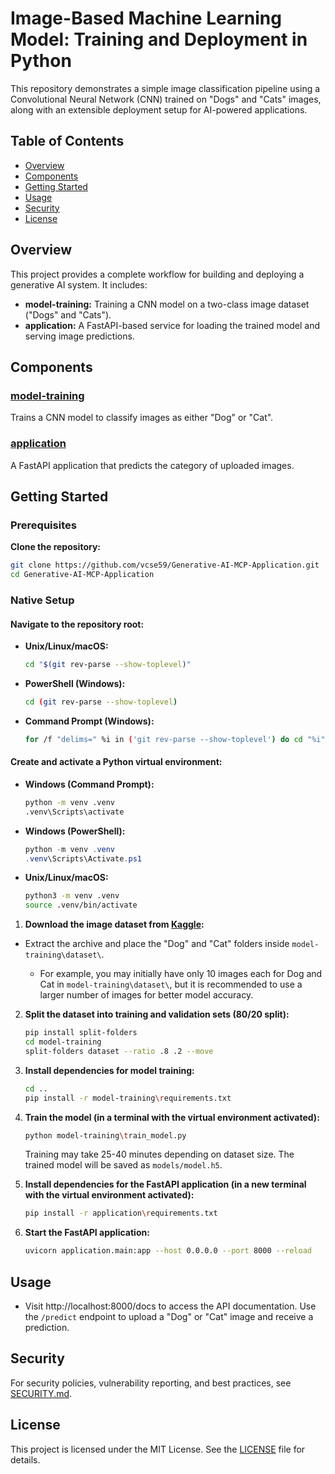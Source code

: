# Image-Based Machine Learning Model: Training and Deployment in Python

This repository demonstrates a simple image classification pipeline using a Convolutional Neural Network (CNN) trained on "Dogs" and "Cats" images, along with an extensible deployment setup for AI-powered applications.

## Table of Contents

- [Overview](#overview)
- [Components](#components)
- [Getting Started](#getting-started)
- [Usage](#usage)
- [Security](#security)
- [License](#license)

## Overview

This project provides a complete workflow for building and deploying a generative AI system. It includes:

- **model-training:** Training a CNN model on a two-class image dataset ("Dogs" and "Cats").
- **application:** A FastAPI-based service for loading the trained model and serving image predictions.

## Components

### [model-training](model-training)

Trains a CNN model to classify images as either "Dog" or "Cat".

### [application](application)

A FastAPI application that predicts the category of uploaded images.

## Getting Started

### Prerequisites

**Clone the repository:**

```bash
git clone https://github.com/vcse59/Generative-AI-MCP-Application.git
cd Generative-AI-MCP-Application
```

### Native Setup

#### Navigate to the repository root:

- **Unix/Linux/macOS:**
  ```bash
  cd "$(git rev-parse --show-toplevel)"
  ```
- **PowerShell (Windows):**
  ```bash
  cd (git rev-parse --show-toplevel)
  ```
- **Command Prompt (Windows):**
  ```bash
  for /f "delims=" %i in ('git rev-parse --show-toplevel') do cd "%i"
  ```

#### Create and activate a Python virtual environment:

- **Windows (Command Prompt):**
  ```bash
  python -m venv .venv
  .venv\Scripts\activate
  ```
- **Windows (PowerShell):**
  ```powershell
  python -m venv .venv
  .venv\Scripts\Activate.ps1
  ```
- **Unix/Linux/macOS:**
  ```bash
  python3 -m venv .venv
  source .venv/bin/activate
  ```

1. **Download the image dataset from [Kaggle](https://www.kaggle.com/datasets/bhavikjikadara/dog-and-cat-classification-dataset):**
  - Extract the archive and place the "Dog" and "Cat" folders inside `model-training\dataset\`.

    - For example, you may initially have only 10 images each for Dog and Cat in `model-training\dataset\`, but it is recommended to use a larger number of images for better model accuracy.

2. **Split the dataset into training and validation sets (80/20 split):**
   ```bash
   pip install split-folders
   cd model-training
   split-folders dataset --ratio .8 .2 --move
   ```

3. **Install dependencies for model training:**
   ```bash
   cd ..
   pip install -r model-training\requirements.txt
   ```


4. **Train the model (in a terminal with the virtual environment activated):**
   ```bash
   python model-training\train_model.py
   ```
   Training may take 25-40 minutes depending on dataset size. The trained model will be saved as `models/model.h5`.

5. **Install dependencies for the FastAPI application (in a new terminal with the virtual environment activated):**
   ```bash
   pip install -r application\requirements.txt
   ```

6. **Start the FastAPI application:**
   ```bash
   uvicorn application.main:app --host 0.0.0.0 --port 8000 --reload
   ```

## Usage

- Visit http://localhost:8000/docs to access the API documentation. Use the `/predict` endpoint to upload a "Dog" or "Cat" image and receive a prediction.

## Security

For security policies, vulnerability reporting, and best practices, see [SECURITY.md](./SECURITY.md).

## License

This project is licensed under the MIT License. See the [LICENSE](./LICENSE) file for details.
